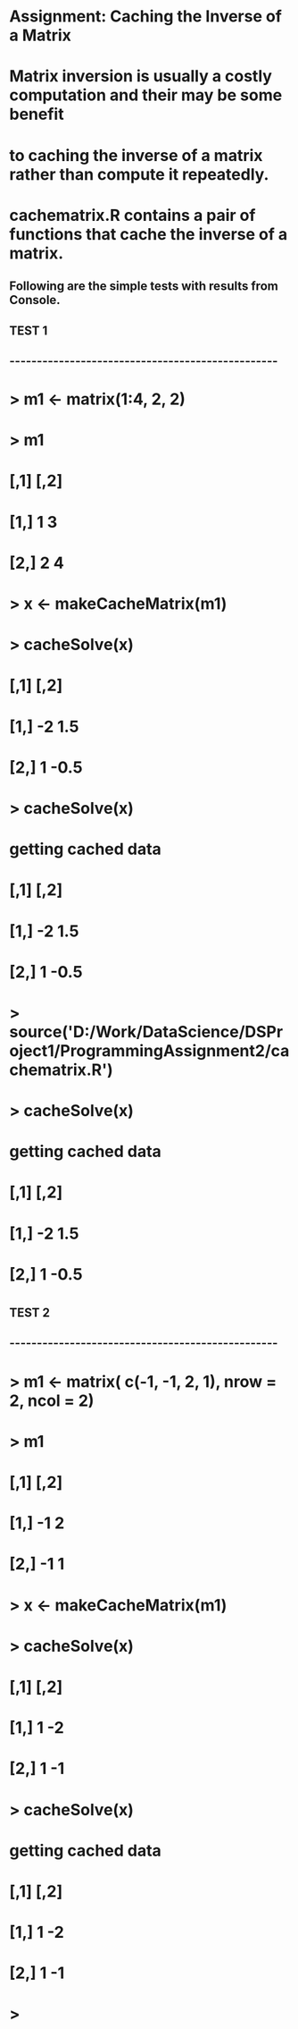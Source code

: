 Assignment: Caching the Inverse of a Matrix
========================================================
# Matrix inversion is usually a costly computation and their may be some benefit 
# to caching the inverse of a matrix rather than compute it repeatedly.
# cachematrix.R contains a pair of functions that cache the inverse of a matrix.

## Following are the simple tests with results from Console.
## TEST 1
## -------------------------------------------------
# > m1 <- matrix(1:4, 2, 2)
# > m1
# [,1] [,2]
# [1,]    1    3
# [2,]    2    4
# > x <- makeCacheMatrix(m1)
# > cacheSolve(x)
# [,1] [,2]
# [1,]   -2  1.5
# [2,]    1 -0.5
# > cacheSolve(x)
# getting cached data
# [,1] [,2]
# [1,]   -2  1.5
# [2,]    1 -0.5
# > source('D:/Work/DataScience/DSProject1/ProgrammingAssignment2/cachematrix.R')
# > cacheSolve(x)
# getting cached data
# [,1] [,2]
# [1,]   -2  1.5
# [2,]    1 -0.5
#
## TEST 2
## -------------------------------------------------
# > m1 <- matrix( c(-1, -1, 2, 1), nrow = 2, ncol = 2)
# > m1
# [,1] [,2]
# [1,]   -1    2
# [2,]   -1    1
# > x <- makeCacheMatrix(m1)
# > cacheSolve(x)
# [,1] [,2]
# [1,]    1   -2
# [2,]    1   -1
# > cacheSolve(x)
# getting cached data
# [,1] [,2]
# [1,]    1   -2
# [2,]    1   -1
# > 